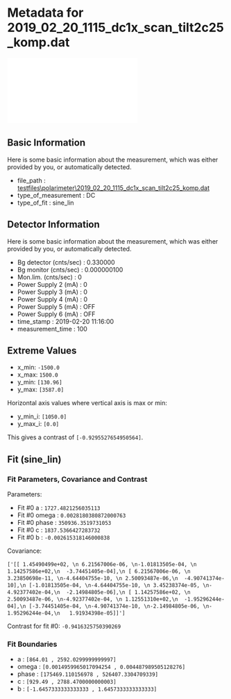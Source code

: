 # Metadata for 2019_02_20_1115_dc1x_scan_tilt2c25_komp.dat
![2019_02_20_1115_dc1x_scan_tilt2c25_komp.dat](./2019_02_20_1115_dc1x_scan_tilt2c25_komp.pdf "2019_02_20_1115_dc1x_scan_tilt2c25_komp.dat")

## Basic Information
Here is some basic information about the measurement, which was either provided by you, or automatically detected.

- file_path : [testfiles\polarimeter\2019_02_20_1115_dc1x_scan_tilt2c25_komp.dat](2019_02_20_1115_dc1x_scan_tilt2c25_komp.dat)
- type_of_measurement : DC
- type_of_fit : sine_lin

## Detector Information
Here is some basic information about the measurement, which was either provided by you, or automatically detected.

-  Bg detector (cnts/sec) : 0.330000
-  Bg monitor (cnts/sec) : 0.000000100
-  Mon.lim.  (cnts/sec) :   0
-  Power Supply 2 (mA) :  0
-  Power Supply 3 (mA) :  0
-  Power Supply 4 (mA) :  0
-  Power Supply 5 (mA) :  OFF
-  Power Supply 6 (mA) :  OFF   
- time_stamp : 2019-02-20 11:16:00
- measurement_time : 100

## Extreme Values

- x_min: `-1500.0`
- x_max: `1500.0`
- y_min: `[130.96]`
- y_max: `[3587.0]`

Horizontal axis values where vertical axis is max or min:

- y_min_i: `[1050.0]`
- y_max_i: `[0.0]`

This gives a contrast of `[-0.9295527654950564]`.

## Fit (sine_lin)

### Fit Parameters, Covariance and Contrast

Parameters:

- Fit #0 a : `1727.4821256035113`
- Fit #0 omega : `0.0028180380872000763`
- Fit #0 phase : `350936.3519731053`
- Fit #0 c : `1837.5366427283732`
- Fit #0 b : `-0.002615318146000838`

Covariance:
```
['[[ 1.45490499e+02, \n 6.21567006e-06, \n-1.01813505e-04, \n 1.14257586e+02,\n  -3.74451405e-04],\n [ 6.21567006e-06, \n 3.23850698e-11, \n-4.64404755e-10, \n 2.50093487e-06,\n  -4.90741374e-10],\n [-1.01813505e-04, \n-4.64404755e-10, \n 3.45238374e-05, \n-4.92377402e-04,\n  -2.14984805e-06],\n [ 1.14257586e+02, \n 2.50093487e-06, \n-4.92377402e-04, \n 1.12551310e+02,\n  -1.95296244e-04],\n [-3.74451405e-04, \n-4.90741374e-10, \n-2.14984805e-06, \n-1.95296244e-04,\n   1.91934398e-05]]']
```

Contrast for fit #0: `-0.9416325750390269`

### Fit Boundaries

- a : `[864.01 , 2592.0299999999997]`
- omega : `[0.0014959965017094254 , 0.004487989505128276]`
- phase : `[175469.110156978 , 526407.3304709339]`
- c : `[929.49 , 2788.4700000000003]`
- b : `[-1.6457333333333333 , 1.6457333333333333]`
